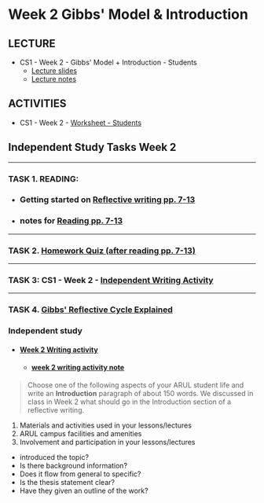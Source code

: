 # Week 2 Gibbs' Model & Introduction
## LECTURE
- CS1 - Week 2 - Gibbs' Model + Introduction - Students 
    - [Lecture slides](/csweek2GibbsModelIntroduction/materials/CS1Week2GibbsmodelIntroductionStudents.pptx)
    - [Lecture notes](/csweek2GibbsModelIntroduction/materials/CS1Week2GibbsmodelIntroductionStudents.md)
## ACTIVITIES
- CS1 - Week 2 - [Worksheet - Students](/csweek2GibbsModelIntroduction/materials/CS1Week2worksheetStudents.md) 
## Independent Study Tasks  Week 2 
---
### TASK 1. READING:
- ### Getting started on [Reflective writing pp. 7-13](/csweek2GibbsModelIntroduction/materials/CS1Week2Readingpp713PDF.pdf)
- ###  notes for [Reading pp. 7-13](/csweek2GibbsModelIntroduction/materials/CS1Week2Readingpp713PDF.md)
---
 ### TASK 2. [Homework Quiz (after reading pp. 7-13)](/csweek2GibbsModelIntroduction/materials/%20HomeworkQuizreading%20.md)
---
### TASK 3: CS1 - Week 2 - [Independent Writing Activity](/csweek2GibbsModelIntroduction/materials/IndependentstudyWeek2writingactivity.md)
---
### TASK 4. [Gibbs' Reflective Cycle Explained](https://youtu.be/-gbczr0lRf4)


### Independent study 
- #### [Week 2 Writing activity](/csweek2GibbsModelIntroduction/materials/IndependentstudyWeek2writingactivity.docx)
  - #### [week 2 writing activity note](/csweek2GibbsModelIntroduction/materials/IndependentstudyWeek2writingactivity.md)
> Choose one of the following aspects of your ARUL student life and write an **Introduction** paragraph of about 150 words. We discussed in class in Week 2 what should go in the Introduction section of a reflective writing. 
 
 
1. Materials and activities used in your lessons/lectures 
2. ARUL campus facilities and amenities
3. Involvement and participation in your lessons/lectures

- introduced the topic?
- Is there background information? 
- Does it flow from general to specific?
- Is the thesis statement clear?
- Have they given an outline of the work?
